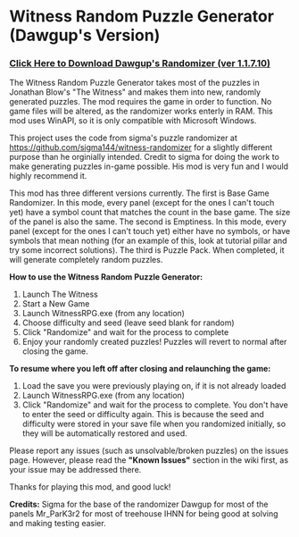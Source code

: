 # Witness Random Puzzle Generator (Dawgup's Version)

### [Click Here to Download Dawgup's Randomizer (ver 1.1.7.10)](https://github.com/KemSpeedruns/witness-randomizer/releases)

The Witness Random Puzzle Generator takes most of the puzzles in Jonathan Blow's "The Witness" and makes them into new, randomly generated puzzles. The mod requires the game in order to function. No game files will be altered, as the randomizer works enterly in RAM. This mod uses WinAPI, so it is only compatible with Microsoft Windows.

This project uses the code from sigma's puzzle randomizer at https://github.com/sigma144/witness-randomizer for a slightly different purpose than he orginially intended. Credit to sigma for doing the work to make generating puzzles in-game possible. His mod is very fun and I would highly recommend it.

This mod has three different versions currently. 
The first is Base Game Randomizer. In this mode, every panel (except for the ones I can't touch yet) have a symbol count that matches the count in the base game. The size of the panel is also the same.
The second is Emptiness. In this mode, every panel (except for the ones I can't touch yet) either have no symbols, or have symbols that mean nothing (for an example of this, look at tutorial pillar and try some incorrect solutions).
The third is Puzzle Pack. When completed, it will generate completely random puzzles.


**How to use the Witness Random Puzzle Generator:**

1. Launch The Witness
2. Start a New Game
3. Launch WitnessRPG.exe (from any location)
4. Choose difficulty and seed (leave seed blank for random)
5. Click "Randomize" and wait for the process to complete
6. Enjoy your randomly created puzzles! Puzzles will revert to normal after closing the game.

**To resume where you left off after closing and relaunching the game:**

1. Load the save you were previously playing on, if it is not already loaded
2. Launch WitnessRPG.exe (from any location)
3. Click "Randomize" and wait for the process to complete. You don't have to enter the seed or difficulty again. This is because the seed and difficulty were stored in your save file when you randomized initially, so they will be automatically restored and used.

Please report any issues (such as unsolvable/broken puzzles) on the issues page. However, please read the **"Known Issues"** section in the wiki first, as your issue may be addressed there.

Thanks for playing this mod, and good luck!

**Credits:**
Sigma for the base of the randomizer
Dawgup for most of the panels
Mr_ParK3r2 for most of treehouse
IHNN for being good at solving and making testing easier.
